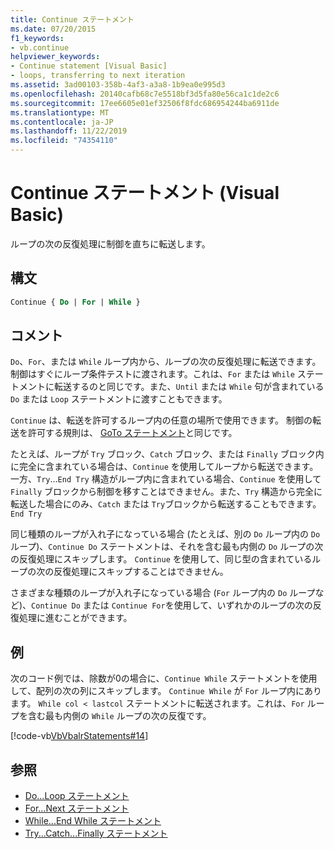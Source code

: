 ```yaml
---
title: Continue ステートメント
ms.date: 07/20/2015
f1_keywords:
- vb.continue
helpviewer_keywords:
- Continue statement [Visual Basic]
- loops, transferring to next iteration
ms.assetid: 3ad00103-358b-4af3-a3a8-1b9ea0e995d3
ms.openlocfilehash: 20140cafb68c7e5518bf3d5fa80e56ca1c1de2c6
ms.sourcegitcommit: 17ee6605e01ef32506f8fdc686954244ba6911de
ms.translationtype: MT
ms.contentlocale: ja-JP
ms.lasthandoff: 11/22/2019
ms.locfileid: "74354110"
---
```

# <a name="continue-statement-visual-basic"></a>Continue ステートメント (Visual Basic)
ループの次の反復処理に制御を直ちに転送します。  
  
## <a name="syntax"></a>構文  
  
```vb  
Continue { Do | For | While }  
```  
  
## <a name="remarks"></a>コメント  
 `Do`、`For`、または `While` ループ内から、ループの次の反復処理に転送できます。 制御はすぐにループ条件テストに渡されます。これは、`For` または `While` ステートメントに転送するのと同じです。また、`Until` または `While` 句が含まれている `Do` または `Loop` ステートメントに渡すこともできます。  
  
 `Continue` は、転送を許可するループ内の任意の場所で使用できます。 制御の転送を許可する規則は、 [GoTo ステートメント](../../../visual-basic/language-reference/statements/goto-statement.md)と同じです。  
  
 たとえば、ループが `Try` ブロック、`Catch` ブロック、または `Finally` ブロック内に完全に含まれている場合は、`Continue` を使用してループから転送できます。 一方、`Try`...`End Try` 構造がループ内に含まれている場合、`Continue` を使用して `Finally` ブロックから制御を移すことはできません。また、`Try` 構造から完全に転送した場合にのみ、`Catch` または `Try`ブロックから転送することもできます。`End Try`  
  
 同じ種類のループが入れ子になっている場合 (たとえば、別の `Do` ループ内の `Do` ループ)、`Continue Do` ステートメントは、それを含む最も内側の `Do` ループの次の反復処理にスキップします。 `Continue` を使用して、同じ型の含まれているループの次の反復処理にスキップすることはできません。  
  
 さまざまな種類のループが入れ子になっている場合 (`For` ループ内の `Do` ループなど)、`Continue Do` または `Continue For`を使用して、いずれかのループの次の反復処理に進むことができます。  
  
## <a name="example"></a>例  
 次のコード例では、除数が0の場合に、`Continue While` ステートメントを使用して、配列の次の列にスキップします。 `Continue While` が `For` ループ内にあります。 `While col < lastcol` ステートメントに転送されます。これは、`For` ループを含む最も内側の `While` ループの次の反復です。  
  
 [!code-vb[VbVbalrStatements#14](~/samples/snippets/visualbasic/VS_Snippets_VBCSharp/VbVbalrStatements/VB/Class1.vb#14)]  
  
## <a name="see-also"></a>参照

- [Do...Loop ステートメント](../../../visual-basic/language-reference/statements/do-loop-statement.md)
- [For...Next ステートメント](../../../visual-basic/language-reference/statements/for-next-statement.md)
- [While...End While ステートメント](../../../visual-basic/language-reference/statements/while-end-while-statement.md)
- [Try...Catch...Finally ステートメント](../../../visual-basic/language-reference/statements/try-catch-finally-statement.md)

